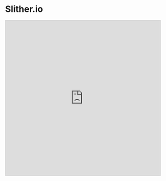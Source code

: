 # Slither.io

<!-- META slither.io, but in desmos META -->

<iframe src="https://www.desmos.com/calculator/mbu4s4rfzb?embed" width="500" height="500" style="border: 1px solid #ccc" frameborder=0></iframe>
<!-- LAST EDITED 1699422897 LAST EDITED-->